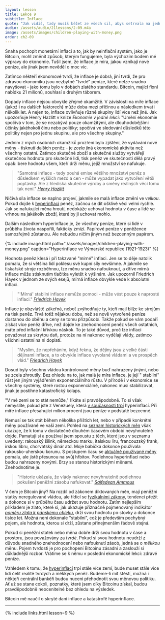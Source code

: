 ```yaml
---
layout: lesson
title: Lekce 9
subtitle: Inflace
quote: "Jak vidíš, tady musíš běžet ze všech sil, abys setrvala na jednom místě. Chceš-li se dostat jinam, musíš běžet aspoň dvakrát tak rychle."
audio: /assets/audio/21lessons/2-09.m4a
image: /assets/images/children-playing-with-money.png
order: ch2-09
---
```


Snaha pochopit monetární inflaci a to, jak by neinflační systém, jako 
je Bitcoin, mohl změnit způsob, kterým fungujeme, byla výchozím bodem 
mé výpravy do ekonomie. Tušil jsem, že inflace je míra, jakou vznikají 
nové peníze, ale jinak jsem nevěděl o moc víc.

Zatímco někteří ekonomové tvrdí, že inflace je dobrá, jiní tvrdí, že 
pro zdravou ekonomiku jsou nezbytné "tvrdé" peníze, které nelze snadno 
navyšovat - jako tomu bylo v dobách zlatého standardu. Bitcoin, mající 
fixní nabídku 21 milionů, souhlasí s druhým táborem.

Dopady inflace nejsou obvykle zřejmé okamžitě. V závislosti na míře 
inflace (jakož i na dalších faktorech) může doba mezi příčinou a následkem 
trvat i několik let. A nejen to, inflace ovlivňuje různé skupiny lidí více 
než jiné. Jak upozorňuje Henry Hazlitt v knize *Ekonomie v jedné lekci*: 
"Umění ekonomie spočívá v tom, že se nezabývá pouze okamžitými, ale 
dlouhodobějšími účinky jakéhokoli činu nebo politiky; spočívá ve sledování 
důsledků této politiky nejen pro jednu skupinu, ale pro všechny skupiny."

Jedním z mých osobních okamžiků prozření bylo zjištění, že vydávání nové 
měny - tisknutí dalších peněz - je *zcela* jiná ekonomická aktivita než 
všechny ostatní. Zatímco skutečné zboží a skutečné 
služby vytvářejí skutečnou hodnotu pro skutečné lidi, tisk peněz 
ve skutečnosti dělá pravý opak: bere hodnotu všem, kteří drží měnu, 
jejíž množství se nafukuje.

> "Samotná inflace - tedy pouhá emise většího množství peněz s důsledkem 
> vyšších mezd a cen - může vypadat jako vytvoření větší poptávky. Ale 
> z hlediska skutečné výroby a směny reálných věcí tomu tak není."
> <cite>[Henry Hazlitt]</cite>

Ničivá síla inflace se naplno projeví, jakmile se malá inflace změní 
ve *velkou*. Pokud dojde k [hyperinflaci][hyperinflates] peněz, začnou se dít ošklivé 
věci velmi rychle. Jak se nafukující měna hroutí, nedokáže uchovat hodnotu 
v čase a lidé se vrhnou na jakékoliv zboží, které by ji uchovat mohlo.

Dalším následkem hyperinflace je, že všechny peníze, které si lidé 
v průběhu života naspořili, fakticky zmizí. Papírové peníze v peněžence 
samozřejmě zůstanou. Ale nebudou ničím jiným než bezcenným papírem.


{% include image.html path="./assets/images/children-playing-with-money.png" caption="Hyperinflace ve Výmarské republice (1921-1923)" %}

Hodnota peněz klesá i při takzvané "mírné" inflaci. Jen se to děje 
natolik pomalu, že si většina lidí poklesu své kupní síly nevšimne. 
A jakmile se tiskařské stroje rozběhnou, lze měnu snadno nafouknout, 
a dříve mírná inflace může stisknutím tlačítka vyletět k výšinám. 
Jak upozornil Friedrich Hayek v jednom ze svých esejů, mírná inflace 
obvykle vede k absolutní inflaci.

> "'Mírná' stabilní inflace nemůže pomoci - může vést pouze k naprosté inflaci."
> <cite>[Friedrich Hayek][inflation cannot help]</cite>

Inflace je obzvláště zákeřná, neboť zvýhodňuje ty, kteří mají blíže 
ke strojům na tisk peněz. Trvá totiž nějakou dobu, než se nově vytvořené 
peníze dostanou do oběhu a ceny se tomu přizpůsobí. Takže pokud se vám 
podaří získat více peněz dříve, než dojde ke znehodnocení peněz všech 
ostatních, máte před inflační křivkou náskok. To je také důvod, proč lze 
inflaci považovat za skrytou daň, protože na ní nakonec vydělají vlády, 
zatímco všichni ostatní na ni doplatí.

> "Myslím, že nepřeháním, když řeknu, že dějiny jsou z velké části dějinami 
> inflace, a to obvykle inflace vyvolané vládami a ve prospěch vlád."
> <cite>[Friedrich Hayek][history of inflation]</cite>

Dosud byly všechny vládou kontrolované měny buď nahrazeny jinými, nebo se zcela 
zhroutily. Bez ohledu na to, jak malá je míra inflace, je její " stabilní" růst 
jen jiným vyjádřením exponenciálního růstu. V přírodě i v ekonomice se všechny 
systémy, které rostou exponenciálně, nakonec musí stabilizovat, jinak je postihne 
katastrofický kolaps.

"V mé zemi se to stát nemůže," říkáte si pravděpodobně. To si však 
nemyslíte, pokud jste z Venezuely, která [v současnosti trpí][wiki-venezuela] 
hyperinflací. Při míře inflace přesahující milion procent jsou peníze 
v podstatě bezcenné.

Nemusí se tak stát během několika příštích let, nebo v případě konkrétní 
měny používané ve vaší zemi. Pohled na [seznam historických měn][list of historical currencies] však 
ukazuje, že k tomu v dostatečně dlouhém časovém období nevyhnutelně dojde. 
Pamatuji si a používal jsem spoustu z těch, které jsou v seznamu uvedeny: 
rakouský šilink, německou marku, italskou liru, francouzský frank, 
irskou libru, chorvatský dinár atd. Moje babička dokonce používala 
rakousko-uherskou korunu. S postupem času se [aktuálně používané měny][currently in use] 
pomalu, ale jistě přesunou na svůj hřbitov. Podlehnou hyperinflaci nebo 
budou nahrazeny novými. Brzy se stanou historickými měnami. Znehodnotíme je.

> "Historie ukázala, že vlády nakonec nevyhnutelně podlehnou pokušení 
> peněžní zásobu nafukovat."
> <cite>[Saifedean Ammous][The Bitcoin Standard]</cite>

V čem je Bitcoin jiný? Na rozdíl od zákonem diktovaných měn, mají peněžní 
statky neregulované vládou, ale řídící se [fyzikálními zákony][energy], 
tendenci přežít a dokonce si v průběhu času udržet svou hodnotu. Zatím 
nejlepším příkladem je zlato, které si, jak ukazuje příznačně pojmenovaný 
indikátor [*poměru zlata k pánskému obleku*][*Gold-to-Decent-Suit Ratio*], 
drží svou hodnotu po stovky a dokonce tisíce let. Možná není dokonale 
"stabilní", což je především pochybný pojem, ale hodnota, kterou si drží, 
zůstane přinejmenším řádově stejná.

Pokud si peněžní statek nebo měna dobře drží svou hodnotu v čase a prostoru, 
jsou považovány za *tvrdé*. Pokud si svou hodnotu neudrží z důvodu snadného 
znehodnocení nebo nafouknutí zásob, jedná se o *měkkou* měnu. Pojem tvrdosti 
je pro pochopení Bitcoinu zásadní a zaslouží si důkladnější rozbor. 
Vrátíme se k němu v poslední ekonomické lekci: zdravé peníze.

Vzhledem k tomu, že [hyperinflací][hyperinflates] trpí stále více zemí, 
bude muset stále více lidí čelit realitě tvrdých a měkkých peněz. Budeme-li 
mít štěstí, možná i někteří centrální bankéři budou nuceni přehodnotit 
svou měnovou politiku. Ať už se stane cokoli, poznatky, které jsem díky 
Bitcoinu získal, budou pravděpodobně neocenitelné bez ohledu na výsledek.

Bitcoin mě naučil o skryté dani inflace a katastrofě hyperinflace.

---

{% include links.html lesson=9 %}

<!-- Through the Looking-Glass  -->
[energy]: https://dergigi.com/2018/06/10/bitcoin-s-energy-consumption/

[unions]: https://books.google.com/books/about/1980s_unemployment_and_the_unions.html?id=xM9CAQAAIAAJ
[good-money]: https://books.google.com/books?id=l_A1vVIaYBYC

[Henry Hazlitt]: https://mises.org/library/economics-one-lesson
[hyperinflates]: https://en.wikipedia.org/wiki/Hyperinflation
[inflation cannot help]: https://books.google.com/books?id=zZu3AAAAIAAJ&dq=%22only+while+it+accelerates%22&focus=searchwithinvolume&q=%22steady+inflation+cannot+help%22
[history of inflation]: https://books.google.com/books?id=l_A1vVIaYBYC&pg=PA142&dq=%22history+is+largely+a+history+of+inflation%22&hl=en&sa=X&ved=0ahUKEwi90NDLrdnfAhUprVkKHUx1CmIQ6AEIKjAA#v=onepage&q=%22history%20is%20largely%20a%20history%20of%20inflation%22&f=false
[wiki-venezuela]: https://en.wikipedia.org/wiki/Crisis_in_Venezuela#Economic_crisis
[list of historical currencies]: https://en.wikipedia.org/wiki/List_of_historical_currencies
[currently in use]: https://en.wikipedia.org/wiki/List_of_currencies
[*Gold-to-Decent-Suit Ratio*]: https://www.businesswire.com/news/home/20110819005774/en/History-Shows-Price-Ounce-Gold-Equals-Price
[The Bitcoin Standard]: https://thesaifhouse.wordpress.com/book/

<!-- Wikipedia -->
[alice]: https://en.wikipedia.org/wiki/Alice%27s_Adventures_in_Wonderland
[carroll]: https://en.wikipedia.org/wiki/Lewis_Carroll
